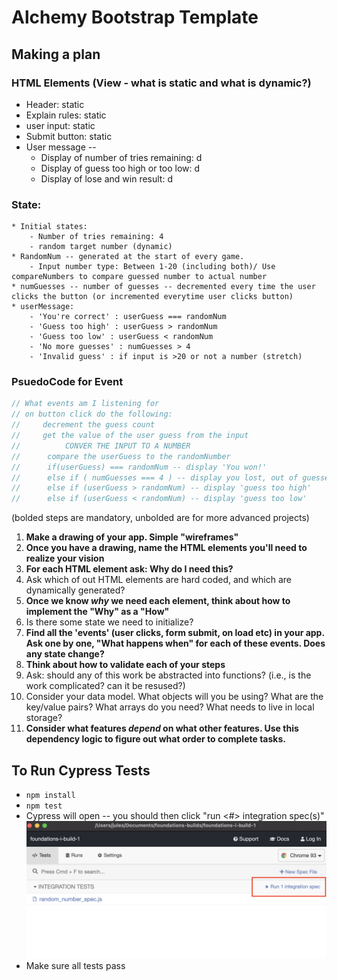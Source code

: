 # Alchemy Bootstrap Template

## Making a plan

### HTML Elements (View - what is static and what is dynamic?)
* Header: static
* Explain rules: static
* user input: static
* Submit button: static
* User message -- 
    - Display of number of tries remaining: d
    - Display of guess too high or too low: d
    - Display of lose and win result: d

### State:
    * Initial states:
        - Number of tries remaining: 4
        - random target number (dynamic)
    * RandomNum -- generated at the start of every game.
        - Input number type: Between 1-20 (including both)/ Use compareNumbers to compare guessed number to actual number
    * numGuesses -- number of guesses -- decremented every time the user clicks the button (or incremented everytime user clicks button) 
    * userMessage:
        - 'You're correct' : userGuess === randomNum
        - 'Guess too high' : userGuess > randomNum
        - 'Guess too low' : userGuess < randomNum
        - 'No more guesses' : numGuesses > 4
        - 'Invalid guess' : if input is >20 or not a number (stretch)

### PsuedoCode for Event
```javascript
// What events am I listening for
// on button click do the following:
//     decrement the guess count
//     get the value of the user guess from the input
//          CONVER THE INPUT TO A NUMBER
//      compare the userGuess to the randomNumber
//      if(userGuess) === randomNum -- display 'You won!'
//      else if ( numGuesses === 4 ) -- display you lost, out of guesses
//      else if (userGuess > randomNum) -- display 'guess too high'
//      else if (userGuess < randomNum) -- display 'guess too low'
```

(bolded steps are mandatory, unbolded are for more advanced projects)

1) **Make a drawing of your app. Simple "wireframes"**
2) **Once you have a drawing, name the HTML elements you'll need to realize your vision**
3) **For each HTML element ask: Why do I need this?**
4) Ask which of out HTML elements are hard coded, and which are dynamically generated?
5) **Once we know _why_ we need each element, think about how to implement the "Why" as a "How"**
6) Is there some state we need to initialize?
7) **Find all the 'events' (user clicks, form submit, on load etc) in your app. Ask one by one, "What happens when" for each of these events. Does any state change?**
8) **Think about how to validate each of your steps**
9) Ask: should any of this work be abstracted into functions? (i.e., is the work complicated? can it be resused?)
10) Consider your data model. What objects will you be using? What are the key/value pairs? What arrays do you need? What needs to live in local storage?
11) **Consider what features _depend_ on what other features. Use this dependency logic to figure out what order to complete tasks.**


## To Run Cypress Tests
* `npm install`
* `npm test`
* Cypress will open -- you should then click "run <#> integration spec(s)"
    ![](cypress.png)
* Make sure all tests pass